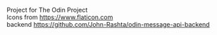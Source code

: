 Project for The Odin Project  
Icons from https://www.flaticon.com   
backend https://github.com/John-Rashta/odin-message-api-backend  
